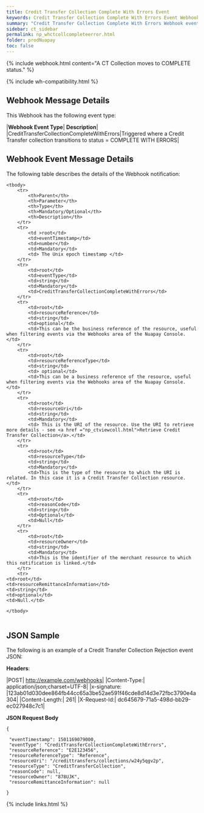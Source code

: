 ```yaml
---
title: Credit Transfer Collection Complete With Errors Event
keywords: Credit Transfer Collection Complete With Errors Event Webhook
summary: "Credit Transfer Collection Complete With Errors Webhook event"
sidebar: ct_sidebar
permalink: np_whctcollcompleteerror.html
folder: prodNuapay
toc: false
---
```


{% include webhook.html content="A CT Collection moves to COMPLETE status." %}

{% include wh-compatibility.html %}

## Webhook Message Details

This Webhook has the following event type:

|**Webhook Event Type**| **Description**|
|CreditTransferCollectionCompleteWithErrors|Triggered where a Credit Transfer collection transitions to status = COMPLETE WITH ERRORS|

## Webhook Event Message Details

<p>The following table describes the details of the Webhook notification:</p>

<table cellspacing="0">

	<tbody>
		<tr>
			<th>Parent</th>
			<th>Parameter</th>
			<th>Type</th>
			<th>Mandatory/Optional</th>
			<th>Description</th>
		</tr>
		<tr>
			<td >root</td>
			<td>eventTimestamp</td>
			<td>number</td>
			<td>Mandatory</td>
			<td> The Unix epoch timestamp </td>
		</tr>
		<tr>
			<td>root</td>
			<td>eventType</td>
			<td>string</td>
			<td>Mandatory</td>
            <td>CreditTransferCollectionCompleteWithErrors</td>
		</tr>
		<tr>
			<td>root</td>
			<td>resourceReference</td>
			<td>string</td>
			<td>optional</td>
			<td>This can be the business reference of the resource, useful when filtering events via the Webhooks area of the Nuapay Console.</td>
		</tr>
		<tr>
			<td>root</td>
			<td>resourceReferenceType</td>
			<td>string</td>
			<td> optional</td>
			<td>This can be a business reference of the resource, useful when filtering events via the Webhooks area of the Nuapay Console.</td>
		</tr>
		<tr>
			<td>root</td>
			<td>resourceUri</td>
			<td>string</td>
			<td>Mandatory</td>
			<td> This is the URI of the resource. Use the URI to retrieve more details - see <a href ="np_ctviewcoll.html">Retrieve Credit Transfer Collection</a>.</td>
		</tr>
		<tr>
			<td>root</td>
			<td>resourceType</td>
			<td>string</td>
			<td>Mandatory</td>
			<td>This is the type of the resource to which the URI is related. In this case it is a Credit Transfer Collection resource.</td>
		</tr>
		<tr>
			<td>root</td>
			<td>reasonCode</td>
			<td>string</td>
			<td>Optional</td>
			<td>Null</td>
		</tr>
        <tr>
			<td>root</td>
			<td>resourceOwner</td>
			<td>string</td>
			<td>Mandatory</td>
			<td>This is the identifier of the merchant resource to which this notification is linked.</td>
		</tr>
		<tr>
	<td>root</td>
	<td>resourceRemittanceInformation</td>
	<td>string</td>
	<td>optional</td>
	<td>Null.</td>
</tr>


	</tbody>
</table>

## JSON Sample

The following is an example of a Credit Transfer Collection Rejection event JSON:

<b>Headers</b>:


|POST| http://example.com/webhooks|
|Content-Type:| application/json;charset=UTF-8|
|x-signature: |123ab01d030dee864fb44cc65a3be52ae591f46cde8d14d3e72fbc3790e4a304|
|Content-Length:| 261|
|X-Request-Id:| dc645679-71a5-498d-bb29-ec027948c7c1|

<b>JSON Request Body</b>
<pre>
<code class="json">{

 "eventTimestamp": 1501169079000,
 "eventType": "CreditTransferCollectionCompleteWithErrors",    
 "resourceReference": "E2E123456",
 "resourceReferenceType": "Reference",   
 "resourceUri": "/credittransfers/collections/w24y5qgv2p",
 "resourceType": "CreditTransferCollection",
 "reasonCode": null,
 "resourceOwner": "878UJK",
 "resourceRemittanceInformation": null

}</code>
</pre>

{% include links.html %}
